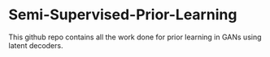 # Semi-Supervised-Prior-Learning
This github repo contains all the work done for prior learning in GANs using latent decoders.
